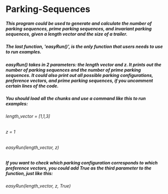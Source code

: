 # Parking-Sequences

##### This program could be used to generate and calculate the number of parking sequences, prime parking sequences, and invariant parking sequences, given a length vector and the size of a trailer.
##### The last function, 'easyRun()', is the only function that users needs to use to run examples.
##### easyRun() takes in 2 parameters: the length vector and z. It prints out the number of parking sequences and the number of prime parking sequences. It could also print out all possible parking configurations, preference vectors, and prime parking sequences, if you uncomment certain lines of the code. 

##### You should load all the chunks and use a command like this to run examples:
###### length_vector = [1,1,3]
###### z = 1
###### easyRun(length_vector, z)

##### If you want to check which parking configuration corresponds to which preference vectors, you could add True as the third parameter to the function, just like this:
###### easyRun(length_vector, z, True)
